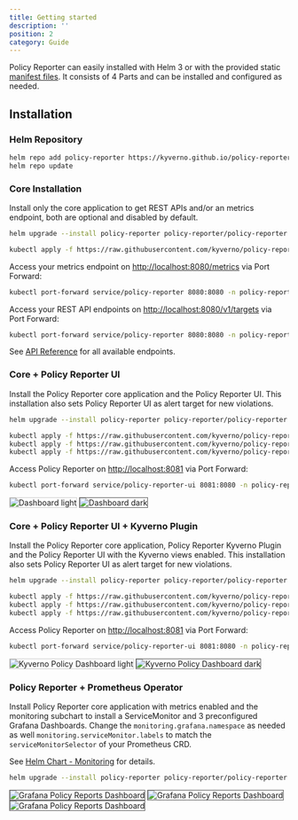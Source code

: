 ```yaml
---
title: Getting started
description: ''
position: 2
category: Guide
---
```


Policy Reporter can easily installed with Helm 3 or with the provided static [manifest files](https://github.com/kyverno/policy-reporter/tree/main/manifest). It consists of 4 Parts and can be installed and configured as needed.

## Installation

### Helm Repository

  ```bash
  helm repo add policy-reporter https://kyverno.github.io/policy-reporter
  helm repo update
  ```

### Core Installation

Install only the core application to get REST APIs and/or an metrics endpoint, both are optional and disabled by default.

<code-group>
  <code-block label="Helm 3" active>

  ```bash
  helm upgrade --install policy-reporter policy-reporter/policy-reporter --create-namespace -n policy-reporter --set metrics.enabled=true --set api.enabled=true
  ```

  </code-block>
  <code-block label="Static Manifests">

  ```bash
  kubectl apply -f https://raw.githubusercontent.com/kyverno/policy-reporter/main/manifest/core/install.yaml
  ```
  </code-block>
</code-group>

Access your metrics endpoint on <a href="http://localhost:8080/metrics" target="_blank">http://localhost:8080/metrics</a> via Port Forward:

```bash
kubectl port-forward service/policy-reporter 8080:8080 -n policy-reporter
```

Access your REST API endpoints on <a href="http://localhost:8080/v1/targets" target="_blank">http://localhost:8080/v1/targets</a> via Port Forward:

```bash
kubectl port-forward service/policy-reporter 8080:8080 -n policy-reporter
```

See [API Reference](/core/07-api-reference) for all available endpoints.

### Core + Policy Reporter UI

Install the Policy Reporter core application and the Policy Reporter UI. 
This installation also sets Policy Reporter UI as alert target for new violations.

<code-group>
  <code-block label="Helm 3" active>

  ```bash
  helm upgrade --install policy-reporter policy-reporter/policy-reporter --create-namespace -n policy-reporter --set ui.enabled=true
  ```

  </code-block>
  <code-block label="Static Manifests">

  ```bash
  kubectl apply -f https://raw.githubusercontent.com/kyverno/policy-reporter/main/manifest/default-policy-reporter-ui/namespace.yaml
  kubectl apply -f https://raw.githubusercontent.com/kyverno/policy-reporter/main/manifest/default-policy-reporter-ui/config-secret.yaml
  kubectl apply -f https://raw.githubusercontent.com/kyverno/policy-reporter/main/manifest/default-policy-reporter-ui/install.yaml
  ```
  </code-block>
</code-group>

Access Policy Reporter on <a href="http://localhost:8081" target="_blank">http://localhost:8081</a> via Port Forward:

```bash
kubectl port-forward service/policy-reporter-ui 8081:8080 -n policy-reporter
```

<img src="../screenshots/basic-ui-light.png" style="border: 1px solid #ccc" class="light-img" alt="Dashboard light" />
<img src="../screenshots/basic-ui-dark.png" style="border: 1px solid #555" class="dark-img" alt="Dashboard dark" />

### Core + Policy Reporter UI + Kyverno Plugin

Install the Policy Reporter core application, Policy Reporter Kyverno Plugin and the Policy Reporter UI with the Kyverno views enabled. 
This installation also sets Policy Reporter UI as alert target for new violations.

<code-group>
  <code-block label="Helm 3" active>

  ```bash
  helm upgrade --install policy-reporter policy-reporter/policy-reporter --create-namespace -n policy-reporter --set kyvernoPlugin.enabled=true --set ui.enabled=true --set ui.plugins.kyverno=true
  ```

  </code-block>
  <code-block label="Static Manifests">

  ```bash
  kubectl apply -f https://raw.githubusercontent.com/kyverno/policy-reporter/main/manifest/kyverno-policy-reporter-ui/namespace.yaml
  kubectl apply -f https://raw.githubusercontent.com/kyverno/policy-reporter/main/manifest/kyverno-policy-reporter-ui/config-secret.yaml
  kubectl apply -f https://raw.githubusercontent.com/kyverno/policy-reporter/main/manifest/kyverno-policy-reporter-ui/install.yaml
  ```
  </code-block>
</code-group>

Access Policy Reporter on <a href="http://localhost:8081" target="_blank">http://localhost:8081</a> via Port Forward:

```bash
kubectl port-forward service/policy-reporter-ui 8081:8080 -n policy-reporter
```

<img src="../screenshots/kyverno-dashboard-light.png" style="border: 1px solid #ccc" class="light-img" alt="Kyverno Policy Dashboard light" />
<img src="../screenshots/kyverno-dashboard-dark.png" style="border: 1px solid #555" class="dark-img" alt="Kyverno Policy Dashboard dark" />

### Policy Reporter + Prometheus Operator

Install Policy Reporter core application with metrics enabled and the monitoring subchart to install a ServiceMonitor and 3 preconfigured Grafana Dashboards. Change the `monitoring.grafana.namespace` as needed as well `monitoring.serviceMonitor.labels` to match the `serviceMonitorSelector` of your Prometheus CRD.

See <a href="/guide/04-helm-chart-core#configure-the-servicemonitor" target="_blank">Helm Chart - Monitoring</a> for details.

```bash
helm upgrade --install policy-reporter policy-reporter/policy-reporter --set monitoring.enabled=true --set monitoring.grafana.namespace=monitoring --set monitoring.serviceMonitor.labels.release=monitoring -n policy-reporter --create-namespace
```

<img src="../screenshots/grafana-policy-reports-dashboard.png" style="border: 1px solid #555" alt="Grafana Policy Reports Dashboard" />
<img src="../screenshots/grafana-policy-reports-details.png" style="border: 1px solid #555" alt="Grafana Policy Reports Dashboard" />
<img src="../screenshots/grafana-cluster-policy-reports-details.png" style="border: 1px solid #555" alt="Grafana Policy Reports Dashboard" />
